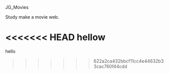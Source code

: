 JG_Movies

Study make a movie web.

<<<<<<< HEAD
hellow
=======
hello
>>>>>>> 622a2ca432bbcf11cc4e44632b33cac760f44cdd
